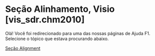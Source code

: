 
# Seção Alinhamento, Visio [vis_sdr.chm2010]

Olá! Você foi redirecionado para uma das nossas páginas de Ajuda F1. Selecione o tópico que estava procurando abaixo.

[Seção Alignment](http://msdn.microsoft.com/library/b8ef9c25-acd0-fc55-e35a-b8924af5dac4%28Office.15%29.aspx)
